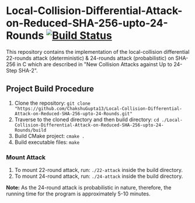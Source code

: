 # Local-Collision-Differential-Attack-on-Reduced-SHA-256-upto-24-Rounds [![Build Status](https://travis-ci.com/ChakshuGupta13/Local-Collision-Differential-Attack-on-Reduced-SHA-256-upto-24-Rounds.svg?branch=master)](https://travis-ci.com/ChakshuGupta13/Local-Collision-Differential-Attack-on-Reduced-SHA-256-upto-24-Rounds)
This repository contains the implementation of the local-collision differential 22-rounds attack (deterministic) & 24-rounds attack (probabilistic) on SHA-256 in C which are described in "New Collision Attacks against Up to 24-Step SHA-2".
## Project Build Procedure
1. Clone the repository:
`git clone "https://github.com/ChakshuGupta13/Local-Collision-Differential-Attack-on-Reduced-SHA-256-upto-24-Rounds.git"`
1. Traverse to the cloned directory and then build directory:
`cd ./Local-Collision-Differential-Attack-on-Reduced-SHA-256-upto-24-Rounds/build`
1. Build CMake project:
`cmake .`
1. Build executable files:
`make`
### Mount Attack
1. To mount 22-round attack, run: `./22-attack` inside the build directory.
1. To mount 24-round attack, run: `./24-attack` inside the build directory. 

**Note:** As the 24-round attack is probabilistic in nature, therefore, the running time for the program is approximately 5-10 minutes.
